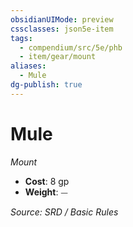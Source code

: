 ```yaml
---
obsidianUIMode: preview
cssclasses: json5e-item
tags:
  - compendium/src/5e/phb
  - item/gear/mount
aliases:
  - Mule
dg-publish: true
---
```

# Mule
*Mount*  

- **Cost**: 8 gp
- **Weight**: ⏤

*Source: SRD / Basic Rules*